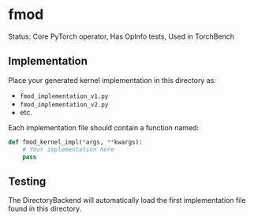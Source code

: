 # fmod

Status: Core PyTorch operator, Has OpInfo tests, Used in TorchBench

## Implementation

Place your generated kernel implementation in this directory as:
- `fmod_implementation_v1.py`
- `fmod_implementation_v2.py`
- etc.

Each implementation file should contain a function named:
```python
def fmod_kernel_impl(*args, **kwargs):
    # Your implementation here
    pass
```

## Testing

The DirectoryBackend will automatically load the first implementation file found in this directory.
